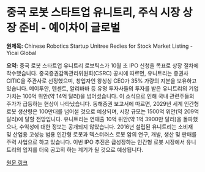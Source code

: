 # 중국 로봇 스타트업 유니트리, 주식 시장 상장 준비 - 예이차이 글로벌

**원제목:** Chinese Robotics Startup Unitree Redies for Stock Market Listing - Yicai Global

**요약:** 중국 로봇 스타트업 유니트리 로보틱스가 10월 초 IPO 신청을 목표로 상장 절차에 착수했습니다.  중국증권감독관리위원회(CSRC) 공시에 따르면,  유니트리는 증권사 CITIC을 주관사로 선정했으며, 창업자인 왕싱싱 CEO가 35% 가량의 지분을 보유하고 있습니다.  메이투안, 텐센트, 알리바바 등 유명 투자사들의 투자를 받은 유니트리의 기업가치는 100억 위안(약 14억 달러)을 넘어섰습니다.  이 소식으로 인해 국내 관련주들의 주가가 급등하는 현상이 나타났습니다.  동해증권 보고서에 따르면, 2029년 세계 인간형 로봇 생산량은 100만대를 넘어설 것으로 예상되며, 시장 규모는 1500억 위안(약 209억 달러)에 달할 전망입니다. 유니트리는 연매출 10억 위안(약 1억 3900만 달러)을 돌파했으나, 수익성에 대한 정보는 공개되지 않았습니다. 2016년 설립된 유니트리는 소비재 및 산업용 고성능 범용 인간형 로봇과 덱스터러스 로봇 암의 연구, 개발, 생산 및 판매를 주력 사업으로 하고 있습니다.  이번 IPO 추진은  급성장하는 인간형 로봇 시장에서 유니트리의 입지를 더욱 공고히 하는 계기가 될 것으로 예상됩니다.

[원문 링크](https://www.yicaiglobal.com/news/chinese-robotics-startup-unitree-starts-listing-preparations)
